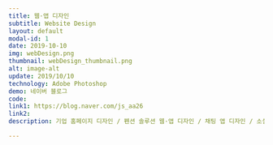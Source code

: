 ```yaml
---
title: 웹·앱 디자인
subtitle: Website Design
layout: default
modal-id: 1
date: 2019-10-10
img: webDesign.png
thumbnail: webDesign_thumbnail.png
alt: image-alt
update: 2019/10/10
technology: Adobe Photoshop
demo: 네이버 블로그
code: 
link1: https://blog.naver.com/js_aa26
link2: 
description: 기업 홈페이지 디자인 / 펜션 솔루션 웹·앱 디자인 / 채팅 앱 디자인 / 소셜 상세페이지 디자인

---
```

